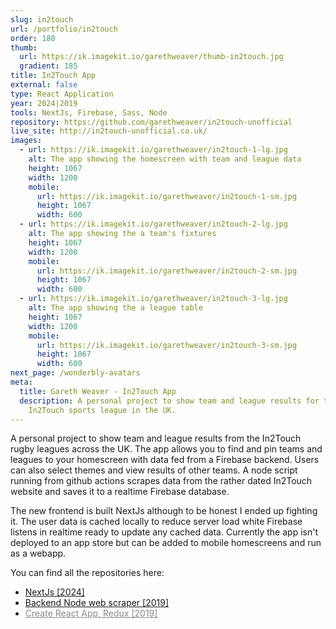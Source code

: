 ```yaml
---
slug: in2touch
url: /portfolio/in2touch
order: 180
thumb:
  url: https://ik.imagekit.io/garethweaver/thumb-in2touch.jpg
  gradient: 185
title: In2Touch App
external: false
type: React Application
year: 2024|2019
tools: NextJs, Firebase, Sass, Node
repository: https://github.com/garethweaver/in2touch-unofficial
live_site: http://in2touch-unofficial.co.uk/
images:
  - url: https://ik.imagekit.io/garethweaver/in2touch-1-lg.jpg
    alt: The app showing the homescreen with team and league data
    height: 1067
    width: 1200
    mobile:
      url: https://ik.imagekit.io/garethweaver/in2touch-1-sm.jpg
      height: 1067
      width: 600
  - url: https://ik.imagekit.io/garethweaver/in2touch-2-lg.jpg
    alt: The app showing the a team's fixtures
    height: 1067
    width: 1200
    mobile:
      url: https://ik.imagekit.io/garethweaver/in2touch-2-sm.jpg
      height: 1067
      width: 600
  - url: https://ik.imagekit.io/garethweaver/in2touch-3-lg.jpg
    alt: The app showing the a league table
    height: 1067
    width: 1200
    mobile:
      url: https://ik.imagekit.io/garethweaver/in2touch-3-sm.jpg
      height: 1067
      width: 600
next_page: /wonderbly-avatars
meta:
  title: Gareth Weaver - In2Touch App
  description: A personal project to show team and league results for the
    In2Touch sports league in the UK.
---
```

A personal project to show team and league results from the In2Touch rugby
leagues across the UK. The app allows you to find and pin teams and leagues to
your homescreen with data fed from a Firebase backend. Users can also select
themes and view results of other teams. A node script running from github actions
scrapes data from the rather dated In2Touch website and saves it to a realtime
Firebase database.

The new frontend is built NextJs although to be honest I ended up fighting it.
The user data is cached locally to reduce server load white Firebase listens
in realtime ready to update any cached data. Currently the app isn't deployed
to an app store but can be added to mobile homescreens and run as a webapp.

You can find all the repositories here:

* <a href="https://github.com/garethweaver/in2touch-unofficial" target="_blank" rel="noopener noreferrer">NextJs \[2024\]</a>
* <a href="https://github.com/garethweaver/in2touch-node" target="_blank" rel="noopener noreferrer">Backend Node web scraper \[2019\]</a>
* <a href="https://github.com/garethweaver/in2touch-react" target="_blank" rel="noopener noreferrer" style="opacity: 0.5;">Create React App, Redux \[2019\]</a>
